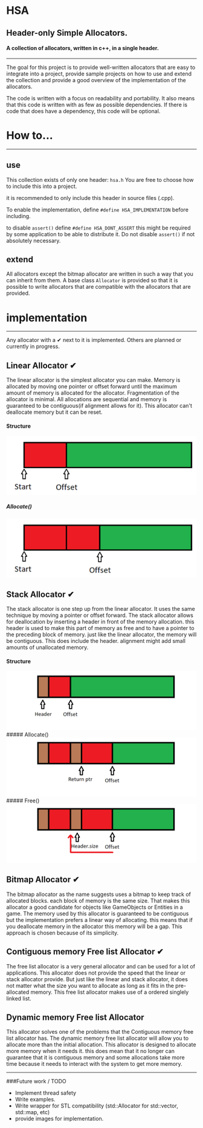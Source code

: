 # HSA
Header-only Simple Allocators. 
---
#### A collection of allocators, written in c++, in a single header.
---

The goal for this project is to provide well-written allocators that are easy to integrate into a project, provide sample projects on how to use and extend the collection and provide a good overview of the implementation of the allocators.

The code is written with a focus on readability and portability. 
It also means that this code is written with as few as possible dependencies. If there is code that does have a dependency, this code will be optional.

# How to... 
---
## use
This collection exists of only one header: ```hsa.h```
You are free to choose how to include this into a project.

it is recommended to only include this header in source files (.cpp). 

To enable the implementation, define ```#define HSA_IMPLEMENTATION``` before including. 

to disable ```assert()``` define ```#define HSA_DONT_ASSERT```
this might be required by some application to be able to distribute it. Do not disable ```assert()``` if not absolutely necessary.  

## extend
All allocators except the bitmap allocator are written in such a way that you can inherit from them. A base class ```Allocator``` is provided so that it is possible to write allocators that are compatible with the allocators that are provided.


# implementation
---
Any allocator with a ✔ next to it is implemented. Others are planned or currently in progress.

## Linear Allocator ✔
The linear allocator is the simplest allocator you can make. Memory is allocated by moving one pointer or offset forward until the maximum amount of memory is allocated for the allocator. Fragmentation of the allocator is minimal. All allocations are sequential and memory is guaranteed to be contiguous(if alignment allows for it). This allocator can't deallocate memory but it can be reset.

#### Structure

<img src="images/linear_01.png">

##### Allocate()
<img src="images/linear_02.png">

## Stack Allocator ✔
The stack allocator is one step up from the linear allocator. It uses the same technique by moving a pointer or offset forward. The stack allocator allows for deallocation by inserting a header in front of the memory allocation. this header is used to make this part of memory as free and to have a pointer to the preceding block of memory. just like the linear allocator, the memory will be contiguous. This does include the header. alignment might add small amounts of unallocated memory.

#### Structure

<img src="images/stack_01.png">
##### Allocate()
<img src="images/stack_02.png">
##### Free()
<img src="images/stack_03.png">

## Bitmap Allocator ✔
The bitmap allocator as the name suggests uses a bitmap to keep track of allocated blocks. each block of memory is the same size. That makes this allocator a good candidate for objects like GameObjects or Entities in a game. The memory used by this allocator is guaranteed to be contiguous but the implementation prefers a linear way of allocating. this means that if you deallocate memory in the allocator this memory will be a gap. This approach is chosen because of its simplicity.

## Contiguous memory Free list Allocator ✔
The free list allocator is a very general allocator and can be used for a lot of applications. This allocator does not provide the speed that the linear or stack allocator provide. But just like the linear and stack allocator, it does not matter what the size you want to allocate as long as it fits in the pre-allocated memory. This free list allocator makes use of a ordered singlely linked list.

## Dynamic memory Free list Allocator
This allocator solves one of the problems that the Contiguous memory free list allocator has. The dynamic memory free list allocator will allow you to allocate more than the initial allocation. This allocator is designed to allocate more memory when it needs it. this does mean that it no longer can guarantee that it is contiguous memory and some allocations take more time because it needs to interact with the system to get more memory.

---
###Future work / TODO

- Implement thread safety
- Write examples.
- Write wrapper for STL compatibility (std::Allocator for std::vector, std::map, etc)
- provide images for implementation.

